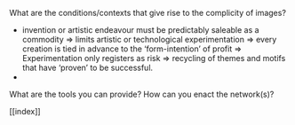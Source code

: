 What are the conditions/contexts that give rise to the complicity of images? 

- invention or artistic endeavour must be predictably saleable as a commodity => limits artistic or technological experimentation => every creation is tied in advance to the ‘form-intention’ of profit => Experimentation only registers as risk => recycling of themes and motifs that have ‘proven’ to be successful.
- 
What are the tools you can provide? How can you enact the network(s)?

[[index]]